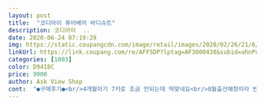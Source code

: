 ```yaml
---
layout: post 
title:  "코디아이 퓨어베어 바디슈트" 
description: 코디아이  ..
date: 2020-06-24 07:19:29 
img: https://static.coupangcdn.com/image/retail/images/2020/02/26/21/6/9cbb6a00-cc9c-4da8-9faf-d85d2fa76883.jpg 
linkUrl: https://link.coupang.com/re/AFFSDP?lptag=AF3600438&subid=ahnPublicAsk&pageKey=1337630726&itemId=2364038270&vendorItemId=70360326448&traceid=V0-113-fda01c536c819878 
categories: [1003] 
color: D9418C 
price: 9900 
author: Ask View Shop 
cont:  "●구매후기●<br/>4개월아기 7키로 조금 안되는데 딱맞네요<br/>8월출산예정이라 반팔슈트랑 손싸개 모자 바디슈트까지 세트로 다구입했어요 너무귀여워서 빨리입혀보고 싶네요<br/>감촉이 너무 좋네요<br/>나시를 살까 하다 다시 쌀쌀해지는 것 같아 반팔로 샀는데<br/>뒤에있는 상표가 까끌하긴 한데 아가한테 닿는 부분은 아니니 괜찮아요<br/>면이 부들부들하고<br/>봄날씨 따뜻하니 온도 조절을 못 해줬는지<br/>상하의 내복들은 두껍기도 하고 부드럽지않았는데<br/>상하의 내복들하곤 차이가 많을정도로 부드러워요<br/>얇아서 이번 여름내내 입힐듯해요<br/>옷 재질이 얇고 시원하니 좋아요<br/>옷이 넘 귀엽고 뒷모습도 넘 귀여워요^^<br/>태열이 올라와서 시원한 옷 찾아보다가 구입했어요<br/>태열이 있는 3개월 안 된 아가입니다<br/>" 
---
```

